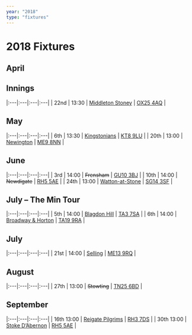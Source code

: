 ```yaml
---
year: "2018"
type: "fixtures"
---
```


# 2018 Fixtures

## April


## </del> Innings

|:---|:---|:---|:---|
| 22nd | 13:30 | [Middleton Stoney](2018/games/middleton-stoney) | [OX25 4AQ](https//goo.gl/maps/2oHFhgW7cVt) |

## May

|:---|:---|:---|:---|
| 6th | 13:30 | [Kingstonians](2018/games/kingstonians) | [KT8 9LU](https//goo.gl/maps/4kwjPyThUMkyQfhe8) |
| 20th | 13:00 | [Newington](2018/games/newington) | [ME9 8NN](https//goo.gl/maps/2XwQKWc9brr) |

## June

|:---|:---|:---|:---|
| 3rd | 14:00 | <del>Frensham</del> | [GU10 3BJ](https//goo.gl/maps/xBUZvPU1vnK2) |
| 10th | 14:00 | <del>Newdigate</del> | [RH5 5AE](http://goo.gl/maps/2RKzj) |
| 24th | 13:00 | [Watton-at-Stone](2018/games/watton-at-stone) | [SG14 3SF](https://goo.gl/maps/2oHFhgW7cVt) |

## July – The Min Tour

|:---|:---|:---|:---|
| 5th | 14:00 | [Blagdon Hill](2018/games/blagdon-hill) | [TA3 7SA](https//goo.gl/maps/H6iLZLNcja12) |
| 6th | 14:00 | [Broadway & Horton](2018/games/broadway-and-horton) | [TA19 9RA](https//goo.gl/maps/hVamJL8if6v) |

## July

|:---|:---|:---|:---|
| 21st | 14:00 | [Selling](2018/games/selling) | [ME13 9RQ](https//goo.gl/maps/QeLhjBkEbJr) |

## August

|:---|:---|:---|:---|
| 27th | 13:00 | <del>Stowting</del> | [TN25 6BD](https//goo.gl/maps/5KNmaMe6Wb42) |

## September

|:---|:---|:---|:---|
| 16th  13:00 | [Reigate Pilgrims](2018/games/reigate-pilgrims) | [RH3 7DS](https//goo.gl/maps/APtKSjuaQ5v) |
| 30th  13:00 | [Stoke D’Abernon](2018/games/reigate-pilgrims) | [RH5 5AE](http://goo.gl/maps/2RKzj) |

